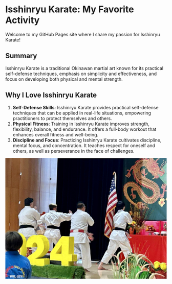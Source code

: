 # Isshinryu Karate: My Favorite Activity

Welcome to my GitHub Pages site where I share my passion for Isshinryu Karate!

## Summary
Isshinryu Karate is a traditional Okinawan martial art known for its practical self-defense techniques, emphasis on simplicity and effectiveness, and focus on developing both physical and mental strength.

## Why I Love Isshinryu Karate
1. **Self-Defense Skills**: Isshinryu Karate provides practical self-defense techniques that can be applied in real-life situations, empowering practitioners to protect themselves and others.
2. **Physical Fitness**: Training in Isshinryu Karate improves strength, flexibility, balance, and endurance. It offers a full-body workout that enhances overall fitness and well-being.
3. **Discipline and Focus**: Practicing Isshinryu Karate cultivates discipline, mental focus, and concentration. It teaches respect for oneself and others, as well as perseverance in the face of challenges.

![Isshinryu Karate](Karate2024.jpg)
